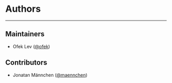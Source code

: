 # Authors

-----

## Maintainers

- Ofek Lev ([@ofek](https://github.com/ofek))

## Contributors

- Jonatan Männchen ([@maennchen](https://github.com/maennchen))
